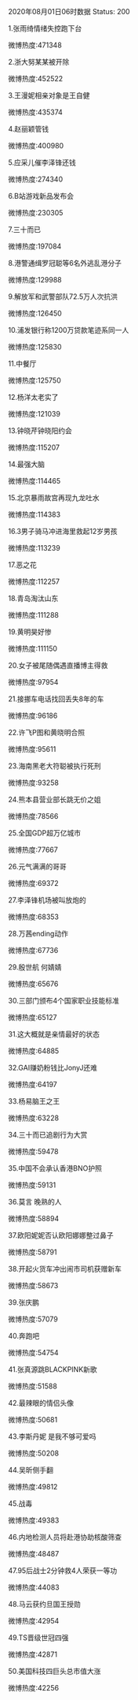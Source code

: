 2020年08月01日06时数据
Status: 200

1.张雨绮情绪失控跑下台

微博热度:471348

2.浙大努某某被开除

微博热度:452522

3.王漫妮相亲对象是王自健

微博热度:435374

4.赵丽颖管钱

微博热度:400980

5.应采儿催李泽锋还钱

微博热度:274340

6.B站游戏新品发布会

微博热度:230305

7.三十而已

微博热度:197084

8.港警通缉罗冠聪等6名外逃乱港分子

微博热度:129988

9.解放军和武警部队72.5万人次抗洪

微博热度:126450

10.浦发银行称1200万贷款笔迹系同一人

微博热度:125830

11.中餐厅

微博热度:125750

12.杨洋太老实了

微博热度:121039

13.钟晓芹钟晓阳约会

微博热度:115207

14.最强大脑

微博热度:114465

15.北京暴雨故宫再现九龙吐水

微博热度:114383

16.3男子骑马冲进海里救起12岁男孩

微博热度:113239

17.恶之花

微博热度:112257

18.青岛淘汰山东

微博热度:111288

19.黄明昊好惨

微博热度:111150

20.女子被尾随偶遇直播博主得救

微博热度:97954

21.接挪车电话找回丢失8年的车

微博热度:96186

22.许飞P图和黄晓明合照

微博热度:95611

23.海南黑老大符聪被执行死刑

微博热度:93258

24.熊本县营业部长跳无价之姐

微博热度:78566

25.全国GDP超万亿城市

微博热度:77667

26.元气满满的哥哥

微博热度:69372

27.李泽锋机场被叫放炮的

微博热度:68353

28.万茜ending动作

微博热度:67736

29.殷世航 何婧婧

微博热度:65676

30.三部门颁布4个国家职业技能标准

微博热度:65127

31.这大概就是亲情最好的状态

微博热度:64885

32.GAI赚奶粉钱比JonyJ还难

微博热度:64197

33.杨易脑王之王

微博热度:63228

34.三十而已追剧行为大赏

微博热度:59478

35.中国不会承认香港BNO护照

微博热度:59131

36.莫言 晚熟的人

微博热度:58894

37.欧阳妮妮否认欧阳娜娜整过鼻子

微博热度:58791

38.开起火货车冲出闹市司机获赠新车

微博热度:58673

39.张庆鹏

微博热度:57079

40.奔跑吧

微博热度:54754

41.张真源跳BLACKPINK新歌

微博热度:51588

42.最辣眼的情侣头像

微博热度:50681

43.李斯丹妮 是我不够可爱吗

微博热度:50208

44.吴昕侧手翻

微博热度:49812

45.战毒

微博热度:49383

46.内地检测人员将赴港协助核酸筛查

微博热度:48487

47.95后战士2分钟救4人荣获一等功

微博热度:44083

48.马云获约旦国王授勋

微博热度:42954

49.TS晋级世冠四强

微博热度:42871

50.美国科技四巨头总市值大涨

微博热度:42256

